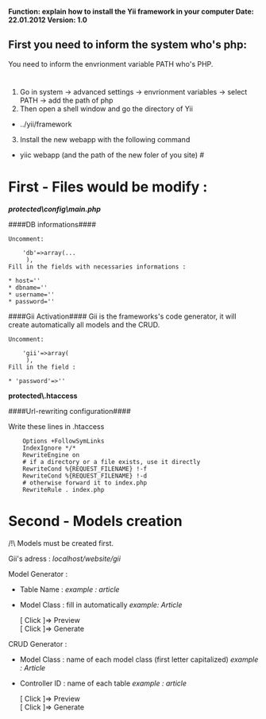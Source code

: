 **Function: explain how to install the Yii framework in your computer
Date: 22.01.2012
Version: 1.0**

## First you need to inform the system who's php: ##

You need to inform the envrionment variable PATH who's PHP.

# 
1. Go in system -> advanced settings -> envrionment variables -> select PATH -> add the path of php
2. Then open a shell window and go the directory of Yii
- ../yii/framework
3. Install the new webapp with the following command
- yiic webapp (and the path of the new foler of you site) #

First - Files would be modify :
==============================

***protected\config\main.php***
 
####DB informations####

	
	Uncomment:
	
		'db'=>array(...
	     ),
	Fill in the fields with necessaries informations :  
	
	* host=''  	
	* dbname=''  
	* username=''  
	* password=''  
	
####Gii Activation####
Gii is the frameworks's code generator, it will create automatically all models and the CRUD.


	Uncomment:    	

	    'gii'=>array(
	     ),	
	Fill in the field :
	
	* 'password'=>''
	
**protected\\.htaccess**

####Url-rewriting configuration####

Write these lines in .htaccess

    	Options +FollowSymLinks
	    IndexIgnore */*
	    RewriteEngine on
	    # if a directory or a file exists, use it directly
	    RewriteCond %{REQUEST_FILENAME} !-f
	    RewriteCond %{REQUEST_FILENAME} !-d
	    # otherwise forward it to index.php
	    RewriteRule . index.php

	
Second - Models creation
========= 

/!\ Models must be created first.

Gii's adress : *localhost/website/gii*

Model Generator :

   * Table Name : *example : article*
   * Model Class : fill in automatically  *example: Article*

	 [ Click ]=> Preview   
	 [ Click ]=> Generate


CRUD Generator :

  * Model Class : name of each model class (first letter capitalized) *example : Article*
  * Controller ID : name of each table *example : article*
	
	 [ Click ]=> Preview    
     [ Click ]=> Generate











